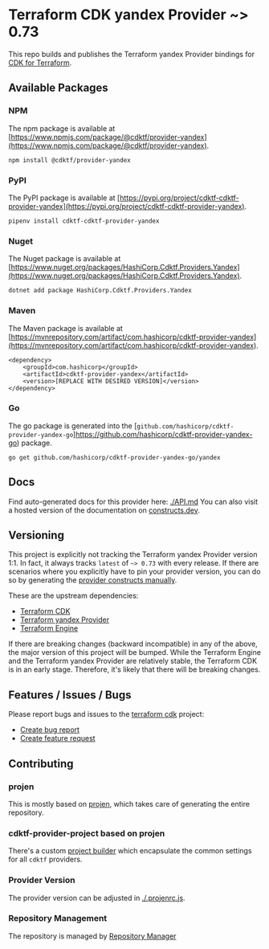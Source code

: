 
# Terraform CDK yandex Provider ~> 0.73

This repo builds and publishes the Terraform yandex Provider bindings for [CDK for Terraform](https://cdk.tf).

## Available Packages

### NPM

The npm package is available at [https://www.npmjs.com/package/@cdktf/provider-yandex](https://www.npmjs.com/package/@cdktf/provider-yandex).

`npm install @cdktf/provider-yandex`

### PyPI

The PyPI package is available at [https://pypi.org/project/cdktf-cdktf-provider-yandex](https://pypi.org/project/cdktf-cdktf-provider-yandex).

`pipenv install cdktf-cdktf-provider-yandex`

### Nuget

The Nuget package is available at [https://www.nuget.org/packages/HashiCorp.Cdktf.Providers.Yandex](https://www.nuget.org/packages/HashiCorp.Cdktf.Providers.Yandex).

`dotnet add package HashiCorp.Cdktf.Providers.Yandex`

### Maven

The Maven package is available at [https://mvnrepository.com/artifact/com.hashicorp/cdktf-provider-yandex](https://mvnrepository.com/artifact/com.hashicorp/cdktf-provider-yandex).

```
<dependency>
    <groupId>com.hashicorp</groupId>
    <artifactId>cdktf-provider-yandex</artifactId>
    <version>[REPLACE WITH DESIRED VERSION]</version>
</dependency>
```


### Go

The go package is generated into the [`github.com/hashicorp/cdktf-provider-yandex-go`]https://github.com/hashicorp/cdktf-provider-yandex-go) package.

`go get github.com/hashicorp/cdktf-provider-yandex-go/yandex`

## Docs

Find auto-generated docs for this provider here: [./API.md](./API.md)
You can also visit a hosted version of the documentation on [constructs.dev](https://constructs.dev/packages/@cdktf/provider-yandex).

## Versioning

This project is explicitly not tracking the Terraform yandex Provider version 1:1. In fact, it always tracks `latest` of `~> 0.73` with every release. If there are scenarios where you explicitly have to pin your provider version, you can do so by generating the [provider constructs manually](https://cdk.tf/imports).

These are the upstream dependencies:

- [Terraform CDK](https://cdk.tf)
- [Terraform yandex Provider](https://github.com/terraform-providers/terraform-provider-yandex)
- [Terraform Engine](https://terraform.io)

If there are breaking changes (backward incompatible) in any of the above, the major version of this project will be bumped. While the Terraform Engine and the Terraform yandex Provider are relatively stable, the Terraform CDK is in an early stage. Therefore, it's likely that there will be breaking changes.

## Features / Issues / Bugs

Please report bugs and issues to the [terraform cdk](https://cdk.tf) project:

- [Create bug report](https://cdk.tf/bug)
- [Create feature request](https://cdk.tf/feature)

## Contributing

### projen

This is mostly based on [projen](https://github.com/eladb/projen), which takes care of generating the entire repository.

### cdktf-provider-project based on projen

There's a custom [project builder](https://github.com/hashicorp/cdktf-provider-project) which encapsulate the common settings for all `cdktf` providers.

### Provider Version

The provider version can be adjusted in [./.projenrc.js](./.projenrc.js).

### Repository Management

The repository is managed by [Repository Manager](https://github.com/hashicorp/cdktf-repository-manager/)
